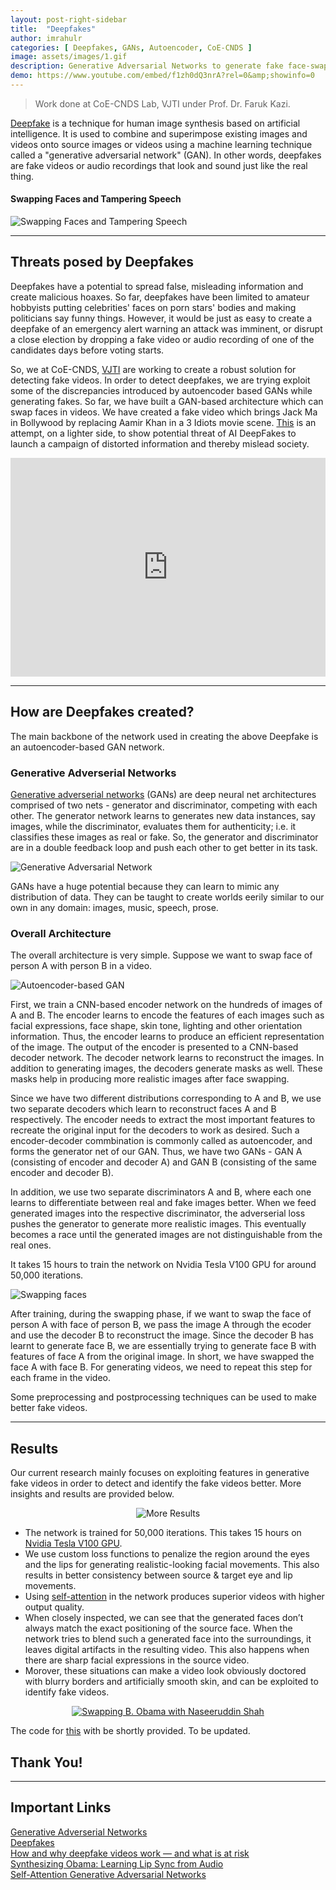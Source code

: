 ```yaml
---
layout: post-right-sidebar
title:  "Deepfakes"
author: imrahulr
categories: [ Deepfakes, GANs, Autoencoder, CoE-CNDS ]
image: assets/images/1.gif
description: Generative Adversarial Networks to generate fake face-swapped videos. These videos pose a potential threat of spreading fallacious information in the society.
demo: https://www.youtube.com/embed/f1zh0dQ3nrA?rel=0&amp;showinfo=0
---
```


> Work done at CoE-CNDS Lab, VJTI under Prof. Dr. Faruk Kazi.

<a href="https://en.wikipedia.org/wiki/Deepfake">Deepfake</a> is a technique for human image synthesis based on artificial intelligence. It is used to combine and superimpose existing images and videos onto source images or videos using a machine learning technique called a "generative adversarial network" (GAN). In other words, deepfakes are fake videos or audio recordings that look and sound just like the real thing.

#### Swapping Faces and Tampering Speech

![Swapping Faces and Tampering Speech](/assets/images/df/df1.jpg)

---

## Threats posed by Deepfakes

Deepfakes have a potential to spread false, misleading information and create malicious hoaxes. So far, deepfakes have been limited to amateur hobbyists putting celebrities' faces on porn stars' bodies and making politicians say funny things. However, it would be just as easy to create a deepfake of an emergency alert warning an attack was imminent, or disrupt a close election by dropping a fake video or audio recording of one of the candidates days before voting starts. 

So, we at CoE-CNDS, <a href="http://vjti.ac.in">VJTI</a> are working to create a robust solution for detecting fake videos. In order to detect deepfakes, we are trying exploit some of the discrepancies introduced by autoencoder based GANs while generating fakes. So far, we have built a GAN-based architecture which can swap faces in videos. We have created a fake video which brings Jack Ma in Bollywood by replacing Aamir Khan in a 3 Idiots movie scene. <a href="https://www.linkedin.com/feed/update/urn:li:activity:6492073405196656640">This</a> is an attempt, on a lighter side, to show potential threat of AI DeepFakes to launch a campaign of distorted information and thereby mislead society.

<p><iframe style="width:100%;" height="350" src="https://www.youtube.com/embed/f1zh0dQ3nrA?rel=0&amp;showinfo=0" frameborder="0" allowfullscreen></iframe></p>

--- 

## How are Deepfakes created?

The main backbone of the network used in creating the above Deepfake is an autoencoder-based GAN network.

### Generative Adverserial Networks

<a href="https://papers.nips.cc/paper/5423-generative-adversarial-nets.pdf">Generative adverserial networks</a> (GANs) are deep neural net architectures comprised of two nets - generator and discriminator, competing with each other. The generator network learns to generates new data instances, say images, while the discriminator, evaluates them for authenticity; i.e. it classifies these images as real or fake. So, the generator and discriminator are in a double feedback loop and push each other to get better in its task. 

![Generative Adversarial Network](/assets/images/df/df3.png)

GANs have a huge potential because they can learn to mimic any distribution of data. They can be taught to create worlds eerily similar to our own in any domain: images, music, speech, prose. 

### Overall Architecture

The overall architecture is very simple. Suppose we want to swap face of person A with person B in a video.

![Autoencoder-based GAN](/assets/images/df/df4.png)

First, we train a CNN-based encoder network on the hundreds of images of A and B. The encoder learns to encode the features of each images such as facial expressions, face shape, skin tone, lighting and other orientation information. Thus, the encoder learns to produce an efficient representation of the image. The output of the encoder is presented to a CNN-based decoder network. The decoder network learns to reconstruct the images. In addition to generating images, the decoders generate masks as well. These masks help in producing more realistic images after face swapping. 

Since we have two different distributions corresponding to A and B, we use two separate decoders which learn to reconstruct faces A and B respectively. The encoder needs to extract the most important features to recreate the original input for the decoders to work as desired. Such a encoder-decoder commbination is commonly called as autoencoder, and forms the generator net of our GAN. Thus, we have two GANs - GAN A (consisting of encoder and decoder A) and GAN B (consisting of the same encoder and decoder B). 

In addition, we use two separate discriminators A and B, where each one learns to differentiate between real and fake images better. When we feed generated images into the respective discriminator, the adverserial loss pushes the generator to generate more realistic images. This eventually becomes a race until the generated images are not distinguishable from the real ones. 

It takes 15 hours to train the network on Nvidia Tesla V100 GPU for around 50,000 iterations.


![Swapping faces](/assets/images/df/df5.png)

After training, during the swapping phase, if we want to swap the face of person A with face of person B, we pass the image A through the ecoder and use the decoder B to reconstruct the image. Since the decoder B has learnt to generate face B, we are essentially trying to generate face B with features of face A from the original image. In short, we have swapped the face A with face B. For generating videos, we need to repeat this step for each frame in the video.

Some preprocessing and postprocessing techniques can be used to make better fake videos.

---

## Results

Our current research mainly focuses on exploiting features in generative fake videos in order to detect and identify the fake videos better. More insights and results are provided below.

<p align="center"><img src="{{ site.baseurl }}/assets/images/df/df6.jpg" alt="More Results"/></p>

- The network is trained for 50,000 iterations. This takes 15 hours on <a href="https://www.nvidia.com/en-us/data-center/tesla-v100/">Nvidia Tesla V100 GPU</a>.
- We use custom loss functions to penalize the region around the eyes and the lips for generating realistic-looking facial movements. This also results in better consistency between source & target eye and lip movements.
- Using <a href="http://proceedings.mlr.press/v97/zhang19d.html">self-attention</a> in the network produces superior videos with higher output quality.
- When closely inspected, we can see that the generated faces don’t always match the exact positioning of the source face. When the network tries to blend such a generated face into the surroundings, it leaves digital artifacts in the resulting video. This also happens when there are sharp facial expressions in the source video. 
- Morover, these situations can make a video look obviously doctored with blurry borders and artificially smooth skin, and can be exploited to identify fake videos.

<p align="center"><a href="https://drive.google.com/file/d/1S6z8FUB0U1Y93ocCGF8uJmDqEl3wqjiX/view"><img src="{{ site.baseurl }}/assets/images/df/df7.jpg" alt="Swapping B. Obama with Naseeruddin Shah"/></a></p>

The code for <a href="#">this</a> with be shortly provided. To be updated.

## Thank You!

---

## Important Links

<a href="https://papers.nips.cc/paper/5423-generative-adversarial-nets.pdf">Generative Adverserial Networks</a><br>
<a href="https://en.wikipedia.org/wiki/Deepfake">Deepfakes</a><br>
<a href="https://www.csoonline.com/article/3293002/deepfake-videos-how-and-why-they-work.html">How and why deepfake videos work — and what is at risk</a><br>
<a href="https://grail.cs.washington.edu/projects/AudioToObama/siggraph17_obama.pdf">Synthesizing Obama: Learning Lip Sync from Audio</a><br>
<a href="http://proceedings.mlr.press/v97/zhang19d.html">Self-Attention Generative Adversarial Networks</a>


